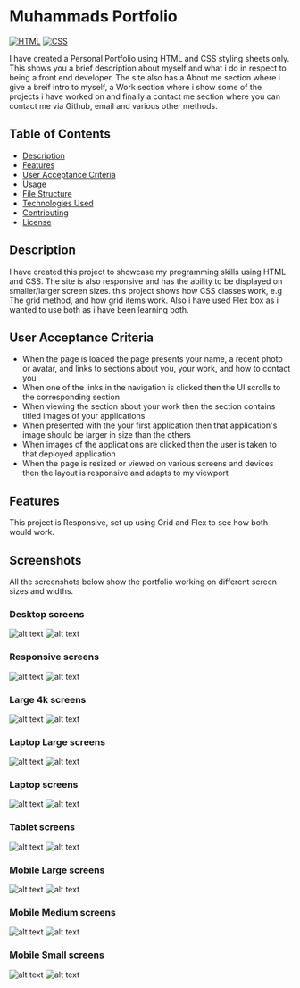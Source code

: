 # Muhammads Portfolio

[![HTML](https://img.shields.io/badge/HTML-5-orange?style=flat&logo=html5&logoColor=white)](https://www.w3.org/TR/html52/)
[![CSS](https://img.shields.io/badge/CSS-3-blue?style=flat&logo=css3&logoColor=white)](https://www.w3.org/Style/CSS/specs.en.html)

I have created a Personal Portfolio using HTML and CSS styling sheets only.
This shows you a brief description about myself and what i do in respect to being a front end developer. The site also has a About me section where i give a breif intro to myself, a Work section where i show some of the projects i have worked on and finally a contact me section where you can contact me via Github, email and various other methods.



## Table of Contents

- [Description](#description)
- [Features](#features)
- [User Acceptance Criteria](#user-acceptance)
- [Usage](#usage)
- [File Structure](#file-structure)
- [Technologies Used](#technologies-used)
- [Contributing](#contributing)
- [License](#license)

## Description

I have created this project to showcase my programming skills using HTML and CSS. The site is also responsive and has the ability to be displayed on smaller/larger screen sizes. this project shows how CSS classes work, e.g The grid method, and how grid items work. Also i have used Flex box as i wanted to use both as i have been learning both.  

## User Acceptance Criteria

* When the page is loaded the page presents your name, a recent photo or avatar, and links to sections about you, your work, and how to contact you
* When one of the links in the navigation is clicked then the UI scrolls to the corresponding section
* When viewing the section about your work then the section contains titled images of your applications
* When presented with the your first application then that application's image should be larger in size than the others
* When images of the applications are clicked then the user is taken to that deployed application
* When the page is resized or viewed on various screens and devices then the layout is responsive and adapts to my viewport

## Features

This project is Responsive, set up using Grid and Flex to see how both would work.

## Screenshots

All the screenshots below show the portfolio working on different screen sizes and widths.

### Desktop screens
 ![alt text](./challenge/starter/images/screenshots/portfolio-1.png)
 ![alt text](./challenge/starter/images/screenshots/portfolio-2.png)

### Responsive screens
 ![alt text](./challenge/starter/images/screenshots/portfolio-3.png)
 ![alt text](./challenge/starter/images/screenshots/portfolio-4.png)

### Large 4k screens
 ![alt text](./challenge/starter/images/screenshots/portfolio-4.png)
 ![alt text](./challenge/starter/images/screenshots/portfolio-5.png)

### Laptop Large screens
 ![alt text](./challenge/starter/images/screenshots/portfolio-6.png)
 ![alt text](./challenge/starter/images/screenshots/portfolio-7.png)

### Laptop screens
 ![alt text](./challenge/starter/images/screenshots/portfolio-8.png)
 ![alt text](./challenge/starter/images/screenshots/portfolio-9.png)

### Tablet screens
 ![alt text](./challenge/starter/images/screenshots/portfolio-10.png)
 ![alt text](./challenge/starter/images/screenshots/portfolio-11.png)

### Mobile Large screens
 ![alt text](./challenge/starter/images/screenshots/portfolio-12.png)
 ![alt text](./challenge/starter/images/screenshots/portfolio-13.png)

### Mobile Medium screens
 ![alt text](./challenge/starter/images/screenshots/portfolio-14.png)
 ![alt text](./challenge/starter/images/screenshots/portfolio-15.png)

### Mobile Small screens
 ![alt text](./challenge/starter/images/screenshots/portfolio-16.png)
 ![alt text](./challenge/starter/images/screenshots/portfolio-17.png)